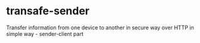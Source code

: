 # transafe-sender
Transfer information from one device to another in secure way over HTTP in simple way - sender-client part
